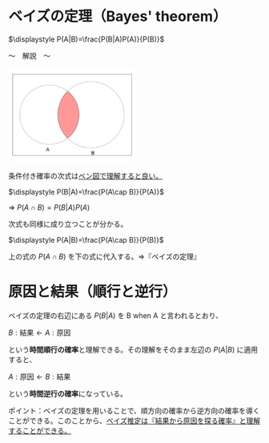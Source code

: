 # ベイズの定理（Bayes' theorem）

$\displaystyle P(A|B)=\frac{P(B|A)P(A)}{P(B)}$

～　解説　～

<img src="./img/ベン図P(AWhenB).png" width="50%">

条件付き確率の次式は<ins>ベン図で理解すると良い。</ins>

$\displaystyle P(B|A)=\frac{P(A\cap B)}{P(A)}$

⇒ $P(A\cap B)=P(B|A)P(A)$

次式も同様に成り立つことが分かる。

$\displaystyle P(A|B)=\frac{P(A\cap B)}{P(B)}$

上の式の $P(A\cap B)$ を下の式に代入する。⇒『ベイズの定理』

# 原因と結果（順行と逆行）

ベイズの定理の右辺にある $P(B|A)$ を $\text{B when A}$ と言われるとおり、

$B:\text{結果}\gets A:\text{原因}$

という**時間順行の確率**と理解できる。その理解をそのまま左辺の $P(A|B)$ に適用すると、

$A:\text{原因}\gets B:\text{結果}$

という**時間逆行の確率**になっている。

ポイント：ベイズの定理を用いることで、順方向の確率から逆方向の確率を導くことができる。このことから、<ins>ベイズ推定は『結果から原因を探る確率』と理解することができる。</ins>
